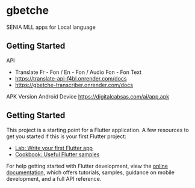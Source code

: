 # gbetche

SENIA MLL  apps for Local language

## Getting Started
API 
- Translate Fr - Fon / En - Fon / Audio Fon - Fon Text
- https://translate-api-f4bl.onrender.com/docs
- https://gbetche-transcriber.onrender.com/docs
 
APK Version Android Device
https://digitalcabsas.com/ai/app.apk


## Getting Started

This project is a starting point for a Flutter application.
A few resources to get you started if this is your first Flutter project:

- [Lab: Write your first Flutter app](https://docs.flutter.dev/get-started/codelab)
- [Cookbook: Useful Flutter samples](https://docs.flutter.dev/cookbook)

For help getting started with Flutter development, view the
[online documentation](https://docs.flutter.dev/), which offers tutorials,
samples, guidance on mobile development, and a full API reference.
